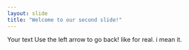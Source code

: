 ```yaml
---
layout: slide
title: "Welcome to our second slide!"
---
```

Your text
Use the left arrow to go back! like for real. i mean it.
